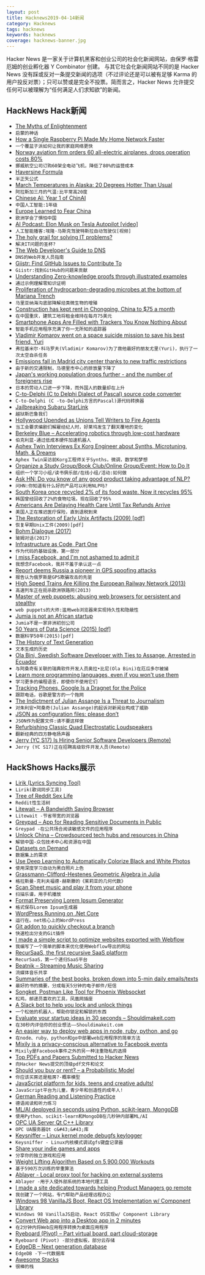 ```yaml
---
layout: post
title: Hacknews2019-04-14新闻
category: Hacknews
tags: hacknews
keywords: hacknews
coverage: hacknews-banner.jpg
---
```


Hacker News 是一家关于计算机黑客和创业公司的社会化新闻网站，由保罗·格雷厄姆的创业孵化器 Y Combinator 创建。
与其它社会化新闻网站不同的是 Hacker News 没有踩或反对一条提交新闻的选项（不过评论还是可以被有足够 Karma 的用户投反对票）；只可以赞或是完全不投票。简而言之，Hacker News 允许提交任何可以被理解为“任何满足人们求知欲”的新闻。

## HackNews Hack新闻


- [The Myths of Enlightenment](http://bostonreview.net/philosophy-religion/marta-figlerowicz-myths-enlightenment)
- `启蒙的神话`
- [How a Single Raspberry Pi Made My Home Network Faster](https://www.brianchristner.io/how-a-single-raspberry-pi-made-my-home-network-faster/)
- `一个覆盆子派如何让我的家庭网络更快`
- [Norway aviation firm orders 60 all-electric airplanes, drops operation costs 80%](https://electrek.co/2019/04/11/norway-60-electric-airplanes/)
- `挪威航空公司订购60架全电动飞机，降低了80%的运营成本`
- [Haversine Formula](https://en.wikipedia.org/wiki/Haversine_formula)
- `半正矢公式`
- [March Temperatures in Alaska: 20 Degrees Hotter Than Usual](https://www.nytimes.com/interactive/2019/04/09/climate/alaska-abnormally-hot-march.html)
- `阿拉斯加三月的气温:比平常高20度`
- [Chinese AI: Year 1 of ChinAI](https://chinai.substack.com/p/chinai-48-year-1-of-chinai)
- `中国人工智能:1年级`
- [Europe Learned to Fear China](https://www.politico.eu/blogs/the-coming-wars/2019/04/how-europe-learned-to-fear-china/)
- `欧洲学会了惧怕中国`
- [AI Podcast: Elon Musk on Tesla Autopilot [video]](https://www.youtube.com/watch?v=dEv99vxKjVI)
- `人工智能播客:埃隆·马斯克驾驶特斯拉自动驾驶仪[视频]`
- [The holy grail for solving IT problems?](https://nocomplexity.com/nocode-solutions/)
- `解决IT问题的圣杯?`
- [The Web Developer&#39;s Guide to DNS](https://rjzaworski.com/2019/04/the-web-developers-guide-to-dns)
- `DNS的Web开发人员指南`
- [Giistr: Find GitHub Issues to Contribute To](https://giistr.com)
- `Giistr:找到GitHub的问题来贡献`
- [Understanding Zero-knowledge proofs through illustrated examples](https://blog.goodaudience.com/understanding-zero-knowledge-proofs-through-simple-examples-df673f796d99)
- `通过示例理解零知识证明`
- [Proliferation of hydrocarbon-degrading microbes at the bottom of Mariana Trench](https://microbiomejournal.biomedcentral.com/articles/10.1186/s40168-019-0652-3)
- `马里亚纳海沟底部降解烃类微生物的增殖`
- [Construction has kept rent in Chongqing, China to $75 a month](https://www.nytimes.com/2019/04/11/world/asia/chongqing-china-employment-ford-youth.html)
- `在中国重庆，建筑工地将租金维持在每月75美元`
- [Smartphone Apps Are Filled with Trackers You Know Nothing About](https://onezero.medium.com/the-app-privacy-crisis-apple-and-google-need-to-fix-now-4e3590f2fc52?sk=12d73f8b09e058d3ab8f5a4b02cf8619)
- `智能手机应用程序充满了你一无所知的追踪器`
- [Vladimir Komarov went on a space suicide mission to save his best friend, Yuri](https://twitter.com/DMOberhaus/status/1116939111368097792)
- `弗拉基米尔·科马罗夫(Vladimir Komarov)为了救他最好的朋友尤里(Yuri)，执行了一次太空自杀任务`
- [Emissions fall in Madrid city center thanks to new traffic restrictions](https://elpais.com/elpais/2019/03/14/inenglish/1552556189_425975.html)
- `由于新的交通限制，马德里市中心的排放量下降了`
- [Japan&#39;s working population drops further - and the number of foreigners rise](https://japantoday.com/category/national/Japan%27s-working-population-drops-further)
- `日本的劳动人口进一步下降，而外国人的数量却在上升`
- [C-to-Delphi (C to Delphi Dialect of Pascal) source code converter](https://github.com/WouterVanNifterick/C-To-Delphi)
- `C-to-Delphi (C -to-Delphi方言的Pascal)源代码转换器`
- [Jailbreaking Subaru StarLink](https://github.com/sgayou/subaru-starlink-research/blob/master/doc/README.md)
- `越狱斯巴鲁我们`
- [Hollywood Upended as Unions Tell Writers to Fire Agents](https://www.nytimes.com/2019/04/12/business/media/hollywood-writers-agents-fire.html)
- `当工会要求编剧们解雇经纪人时，好莱坞发生了翻天覆地的变化`
- [Berkeley Blue – Accelerating robotics through low-cost hardware](https://www.berkeleyopenarms.org)
- `伯克利蓝-通过低成本硬件加速机器人`
- [Aphex Twin Interviews Ex Korg Engineer about Synths, Microtuning, Math, &amp; Dreams](http://item.warp.net/interview/aphex-twin-speaks-to-tatsuya-takahashi/)
- `Aphex Twin采访前Korg工程师关于Synths，微调，数学和梦想`
- [Organize a Study Group/Book Club/Online Group/Event: How to Do It](http://stephaniehurlburt.com/blog/2019/3/27/you-should-organize-a-study-groupbook-clubonline-groupevent-tips-on-how-to-do-it)
- `组织一个学习小组/读书俱乐部/在线小组/活动:如何做`
- [Ask HN: Do you know of any good product taking advantage of NLP?](item?id=19632372)
- `问HN:你知道有什么好的产品可以利用NLP吗?`
- [South Korea once recycled 2% of its food waste. Now it recycles 95%](https://www.weforum.org/agenda/2019/04/south-korea-recycling-food-waste/)
- `韩国曾经回收了2%的食物垃圾。现在回收了95%`
- [Americans Are Delaying Health Care Until Tax Refunds Arrive](https://www.bloomberg.com/news/articles/2019-04-12/what-to-spend-your-tax-refund-on-how-about-the-doctor)
- `美国人正在推迟医疗保险，直到退税到来`
- [The Restoration of Early Unix Artifacts (2009) [pdf]](https://www.usenix.org/legacy/events/usenix09/tech/full_papers/toomey/toomey.pdf)
- `恢复早期Unix工件(2009)[pdf]`
- [Bohm Dialogue (2017)](https://www.are.na/blog/are.na%20influences/2017/04/25/bohm-dialogue.html)
- `玻姆对话(2017)`
- [Infrastructure as Code, Part One](https://crate.io/a/infrastructure-as-code-part-one/)
- `作为代码的基础设施，第一部分`
- [I miss Facebook, and I&#39;m not ashamed to admit it](https://cfenollosa.com/blog/i-miss-facebook-and-im-not-ashamed-to-admit-it.html)
- `我想念Facebook，我并不羞于承认这一点`
- [Report deems Russia a pioneer in GPS spoofing attacks](https://www.zdnet.com/article/report-deems-russia-a-pioneer-in-gps-spoofing-attacks/)
- `报告认为俄罗斯是GPS欺骗攻击的先驱`
- [High Speed Trains Are Killing the European Railway Network (2013)](https://solar.lowtechmagazine.com/2013/12/high-speed-trains-are-killing-the-european-railway-network.html)
- `高速列车正在扼杀欧洲铁路网(2013)`
- [Master of web puppets: abusing web browsers for persistent and stealthy](https://blog.acolyer.org/2019/04/12/master-of-web-puppets-abusing-web-browsers-for-persistent-and-stealthy-computation/)
- `web puppets的大师:滥用web浏览器来实现持久性和隐蔽性`
- [Jumia is not an African startup](https://threadreaderapp.com/thread/1117092692423512064.html)
- `Jumia不是一家非洲初创公司`
- [50 Years of Data Science (2015) [pdf]](http://courses.csail.mit.edu/18.337/2015/docs/50YearsDataScience.pdf)
- `数据科学50年(2015)[pdf]`
- [The History of Text Generation](http://mathesonmarcault.com/index.php/2015/12/15/randomly-generated-title-goes-here/)
- `文本生成的历史`
- [Ola Bini, Swedish Software Developer with Ties to Assange, Arrested in Ecuador](https://nypost.com/2019/04/12/software-engineer-close-to-julian-assange-arrested-while-trying-to-leave-ecuador/)
- `与阿桑奇有关联的瑞典软件开发人员奥拉•比尼(Ola Bini)在厄瓜多尔被捕`
- [Learn more programming languages, even if you won&#39;t use them](https://thorstenball.com/blog/2019/04/09/learn-more-programming-languages/)
- `学习更多的编程语言，即使你不使用它们`
- [Tracking Phones, Google Is a Dragnet for the Police](https://www.nytimes.com/interactive/2019/04/13/us/google-location-tracking-police.html)
- `跟踪电话，谷歌是警方的一个拖网`
- [The Indictment of Julian Assange Is a Threat to Journalism](https://www.newyorker.com/news/our-columnists/the-indictment-of-julian-assange-is-a-threat-to-journalism)
- `对朱利安•阿桑奇(Julian Assange)的起诉对新闻业构成了威胁`
- [JSON as configuration files: please don’t](https://arp242.net/weblog/json_as_configuration_files-_please_dont)
- `JSON作为配置文件:请不要这样做`
- [Refurbishing Classic Quad Electrostatic Loudspeakers](https://www.rs-online.com/designspark/refurbishing-classic-quad-electrostatic-loudspeakers)
- `翻新经典的四方静电扬声器`
- [Jerry (YC S17) Is Hiring Senior Software Developers (Remote)](https://www.workable.com/j/0B4F2938C1)
- `Jerry (YC S17)正在招聘高级软件开发人员(Remote)`


## HackShows Hacks展示

- [ Lirik (Lyrics Syncing Tool)](https://lyrik.netlify.com/interpretations/1?a=12.083&amp;b=23.228&amp;lng=en)
- `Lirik(歌词同步工具)`
- [ Tree of Reddit Sex Life](https://observablehq.com/@stared/tree-of-reddit-sex-life)
- `Reddit性生活树`
- [ Litewait – A Bandwidth Saving Browser](https://freedemo.litewait.io)
- `Litewait -节省带宽的浏览器`
- [ Greypad – App for Reading Sensitive Documents in Public](https://itunes.apple.com/app/id1450783054)
- `Greypad -在公共场合阅读敏感文件的应用程序`
- [ Unlock China – Crowdsourced tech hubs and resources in China](https://coda.io/d/Unlock-China_dSjGaEDiHwH/_suwjO)
- `解锁中国-众包技术中心和资源在中国`
- [ Datasets on Demand](http://www.whiterabbitai.com/)
- `数据集上的需求`
- [ Use Deep Learning to Automatically Colorize Black and White Photos](https://demos.algorithmia.com/colorize-photos/)
- `使用深度学习自动为黑白照片上色`
- [ Grassmann-Clifford-Hestenes Geometric Algebra in Julia](https://github.com/chakravala/Grassmann.jl)
- `格拉斯曼-克利夫福德-赫斯滕的《茱莉亚的几何代数》`
- [ Scan Sheet music and play it from your phone](https://www.playscore.co/)
- `扫描乐谱，用手机播放`
- [ Format Preserving Lorem Ipsum Generator](https://github.com/TonicAI/format-preserving-lorem-ipsum)
- `格式保存Lorem Ipsum生成器`
- [ WordPress Running on .Net Core](http://wpdotnet.com)
- `运行在。net核心上的WordPress`
- [ Git addon to quickly checkout a branch](https://github.com/kaunteya/git-checkout-interactive)
- `快速检出分支的Git插件`
- [ I made a simple script to optimize websites exported with Webflow](https://boltflow.xyz/)
- `我编写了一个简单的脚本来优化使用Webflow导出的网站`
- [ RecurSaaS, the first recursive SaaS platform](https://www.notion.so/Writing-4c2cd050199d48c39f8877cb763b6c16?p=d2194ae07ee548d0a5e348149c3bf12f)
- `RecurSaaS，第一个递归SaaS平台`
- [ Beatnik – Streaming Music Sharing](https://www.beatnikapp.com)
- `流媒体音乐共享`
- [ Summaries of the best books, broken down into 5-min daily emails/texts](https://bookcelerator.com/services/summary)
- `最好的书的摘要，分成每天5分钟的电子邮件/短信`
- [ Songket, Postman Like Tool for Phoenix Websocket](https://songket.netlify.com/)
- `松鸡，邮递员喜欢的工具，凤凰网插座`
- [ A Slack bot to help you lock and unlock things](https://github.com/Wootric/slack-lock-bot)
- `一个松弛的机器人，帮助你锁定和解锁的东西`
- [ Evaluate your startup ideas in 30 seconds – Shouldimakeit.com](https://shouldimakeit.com)
- `在30秒内评估你的创业想法——Shouldimakeit.com`
- [ An easier way to deploy web apps in node, ruby, python, and go](http://unubo.com)
- `在node、ruby、python和go中部署web应用程序的简单方法`
- [ Mixily is a privacy-conscious alternative to Facebook events](https://www.mixily.com/?)
- `Mixily是Facebook事件之外的另一种注重隐私的选择`
- [ Top PDFs and Papers Submitted to Hacker News](https://www.hackernewspapers.com/)
- `向Hacker News提交的顶级pdf文件和论文`
- [ Should you buy or rent? – a Probabilistic Model](https://causal.app/buy/?)
- `你应该买房还是租房?-概率模型`
- [ JavaScript platform for kids, teens and creative adults!](https://codeguppy.com)
- `JavaScript平台为儿童，青少年和创造性的成年人!`
- [ German Reading and Listening Practice](https://eardoor.com)
- `德语阅读和听力练习`
- [ ML/AI deployed in seconds using Python, scikit-learn, MongoDB](https://towardsdatascience.com/omega-ml-deploying-data-machine-learning-pipelines-the-easy-way-a3d281569666)
- `使用Python、scikit-learn和MongoDB在几秒钟内部署ML/AI`
- [ OPC UA Server Qt C&#43;&#43; Library](https://github.com/juangburgos/QUaServer)
- `OPC UA服务器Qt c&#43;&#43;库`
- [ Keysniffer – Linux kernel mode debugfs keylogger](https://github.com/jarun/keysniffer)
- `Keysniffer - Linux内核模式调试gfs键盘记录器`
- [ Share your indie games and apps](https://projectilo.com/)
- `分享你的独立游戏和应用`
- [ Weight Lifting Algorithm Based on 5,900,000 Workouts](https://www.getfitnessai.com/)
- `基于590万次训练的举重算法`
- [ Ablayer - Local proxy tool for hacking on external systems](https://github.com/j-angnoe/ablayer)
- `Ablayer -用于入侵外部系统的本地代理工具`
- [ I made a site dedicated towards helping Product Managers go remote](https://productremote.com)
- `我创建了一个网站，专门帮助产品经理远程办公`
- [ Windows 98 VanillaJS Boot, React OS Implementation w/ Component Library](https://packard-belle.netlify.com)
- `Windows 98 VanillaJS启动，React OS实现w/ Component Library`
- [ Convert Web app into a Desktop app in 2 minutes](https://www.todesktop.com)
- `在2分钟内将Web应用程序转换为桌面应用程序`
- [ Ryeboard (Pivot) – Part virtual board, part cloud-storage](https://www.ryeboard.com/)
- `Ryeboard (Pivot) -部分虚拟板，部分云存储`
- [ EdgeDB – Next generation database](https://edgedb.com/blog/edgedb-1-0-alpha-1)
- `EdgeDB -下一代数据库`
- [ Awesome Stacks](https://awesomestacks.dev)
- `很棒的栈`


